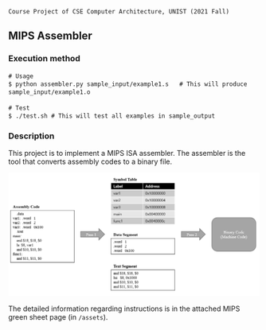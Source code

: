 ```
Course Project of CSE Computer Architecture, UNIST (2021 Fall)
```

## MIPS Assembler

### Execution method

```shell
# Usage
$ python assembler.py sample_input/example1.s   # This will produce sample_input/example1.o

# Test
$ ./test.sh # This will test all examples in sample_output
```



### Description

This project is to implement a MIPS ISA assembler. The assembler is the tool that converts assembly codes to a binary file. 



<img src="assets/mips_assembler_processing_example.png" style="zoom:75%;" />



The detailed information regarding instructions is in the attached MIPS green sheet page (in `/assets`).



